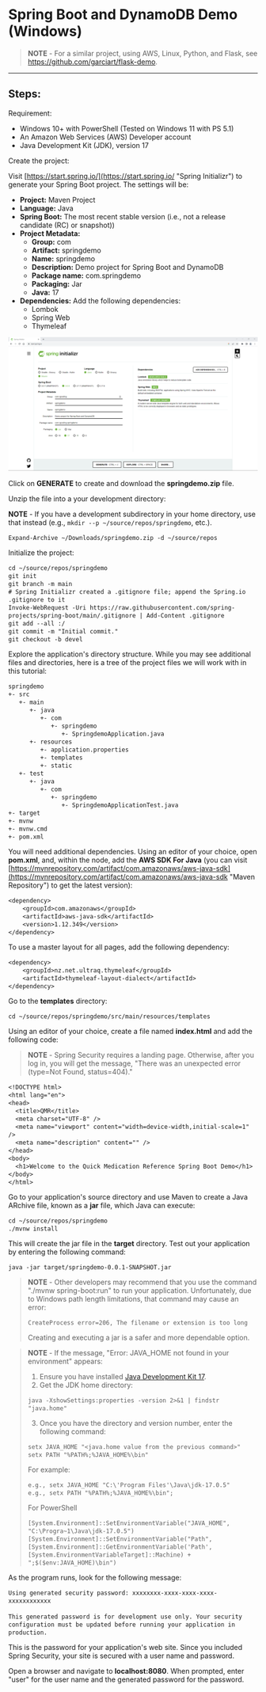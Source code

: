 # Spring Boot and DynamoDB Demo (Windows)

>**NOTE** - For a similar project, using AWS, Linux, Python, and Flask, see https://github.com/garciart/flask-demo.

-----

## Steps:

Requirement:

- Windows 10+ with PowerShell (Tested on Windows 11 with PS 5.1)
- An Amazon Web Services (AWS) Developer account
- Java Development Kit (JDK), version 17

Create the project:

Visit [https://start.spring.io/](https://start.spring.io/ "Spring Initializr") to generate your Spring Boot project. The settings will be:

- **Project:** Maven Project
- **Language:** Java
- **Spring Boot:** The most recent stable version (i.e., not a release candidate (RC) or snapshot))
- **Project Metadata:**
    - **Group:** com
    - **Artifact:** springdemo
    - **Name:** springdemo
    - **Description:** Demo project for Spring Boot and DynamoDB
    - **Package name:** com.springdemo
    - **Packaging:** Jar
    - **Java:** 17
- **Dependencies:** Add the following dependencies:
    - Lombok
    - Spring Web
    - Thymeleaf

![Spring Initializr Page](images/01-spring-initializr.png "Spring Initializr Page")

Click on **GENERATE** to create and download the **springdemo.zip** file.

Unzip the file into a your development directory:

**NOTE** - If you have a development subdirectory in your home directory, use that instead (e.g., ```mkdir --p ~/source/repos/springdemo```, etc.).

```
Expand-Archive ~/Downloads/springdemo.zip -d ~/source/repos
```

Initialize the project:

```
cd ~/source/repos/springdemo
git init
git branch -m main
# Spring Initializr created a .gitignore file; append the Spring.io .gitignore to it
Invoke-WebRequest -Uri https://raw.githubusercontent.com/spring-projects/spring-boot/main/.gitignore | Add-Content .gitignore
git add --all :/
git commit -m "Initial commit."
git checkout -b devel
```

Explore the application's directory structure. While you may see additional files and directories, here is a tree of the project files we will work with in this tutorial:

```
springdemo
+- src
   +- main
      +- java
         +- com
            +- springdemo
               +- SpringdemoApplication.java
      +- resources
         +- application.properties
         +- templates
         +- static
   +- test
      +- java
         +- com
            +- springdemo
               +- SpringdemoApplicationTest.java
+- target
+- mvnw
+- mvnw.cmd
+- pom.xml
```

You will need additional dependencies. Using an editor of your choice, open **pom.xml**, and, within the *<dependencies>* node, add the **AWS SDK For Java** (you can visit [https://mvnrepository.com/artifact/com.amazonaws/aws-java-sdk](https://mvnrepository.com/artifact/com.amazonaws/aws-java-sdk "Maven Repository") to get the latest version):

```
<dependency>
    <groupId>com.amazonaws</groupId>
    <artifactId>aws-java-sdk</artifactId>
    <version>1.12.349</version>
</dependency>
```

To use a master layout for all pages, add the following dependency:

```
<dependency>
    <groupId>nz.net.ultraq.thymeleaf</groupId>
    <artifactId>thymeleaf-layout-dialect</artifactId>
</dependency>
```

Go to the **templates** directory:

```
cd ~/source/repos/springdemo/src/main/resources/templates
```


Using an editor of your choice, create a file named **index.html** and add the following code:

>**NOTE** - Spring Security requires a landing page. Otherwise, after you log in, you will get the message, "There was an unexpected error (type=Not Found, status=404)."

```
<!DOCTYPE html>
<html lang="en">
<head>
  <title>QMR</title>
  <meta charset="UTF-8" />
  <meta name="viewport" content="width=device-width,initial-scale=1" />
  <meta name="description" content="" />
</head>
<body>
  <h1>Welcome to the Quick Medication Reference Spring Boot Demo</h1>
</body>
</html>
```

Go to your application's source directory and use Maven to create a Java ARchive file, known as a **jar** file, which Java can execute:

```
cd ~/source/repos/springdemo
./mvnw install
```

This will create the jar file in the **target** directory. Test out your application by entering the following command:

```
java -jar target/springdemo-0.0.1-SNAPSHOT.jar
```

>**NOTE** - Other developers may recommend that you use the command "./mvnw spring-boot:run" to run your application. Unfortunately, due to Windows path length limitations, that command may cause an error:
>
>```
>CreateProcess error=206, The filename or extension is too long
>```
>
>Creating and executing a jar is a safer and more dependable option.

>**NOTE** - If the message, "Error: JAVA_HOME not found in your environment" appears:
>
>1. Ensure you have installed [Java Development Kit 17](https://www.oracle.com/java/technologies/downloads/ "Java Development Kit 17").
>2. Get the JDK home directory:
>
>```
>java -XshowSettings:properties -version 2>&1 | findstr "java.home"
>```
>
>3. Once you have the directory and version number, enter the following command:
>
>```
>setx JAVA_HOME "<java.home value from the previous command>"
>setx PATH "%PATH%;%JAVA_HOME%\bin"
>```
>
>For example:
>
>```
>e.g., setx JAVA_HOME "C:\'Program Files'\Java\jdk-17.0.5"
>e.g., setx PATH "%PATH%;%JAVA_HOME%\bin";
>```
>
>For PowerShell
>
>```
>[System.Environment]::SetEnvironmentVariable("JAVA_HOME", "C:\Progra~1\Java\jdk-17.0.5")
>[System.Environment]::SetEnvironmentVariable("Path", [System.Environment]::GetEnvironmentVariable('Path', [System.EnvironmentVariableTarget]::Machine) + ";$($env:JAVA_HOME)\bin")
>```

As the program runs, look for the following message:

```
Using generated security password: xxxxxxxx-xxxx-xxxx-xxxx-xxxxxxxxxxxx

This generated password is for development use only. Your security configuration must be updated before running your application in production.
```

This is the password for your application's web site. Since you included Spring Security, your site is secured with a user name and password.

Open a browser and navigate to **localhost:8080**. When prompted, enter "user" for the user name and the generated password for the password.

